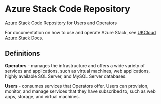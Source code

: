 # Azure Stack Code Repository

Azure Stack Code Repository for Users and Operators

For documentation on how to use and operate Azure Stack, see [UKCloud Azure Stack Docs](https://docs.ukcloud.com/articles/azure/azs-gs.html).

## Definitions

**Operators** - manages the infrastructure and offers a wide variety of services and applications, such as virtual machines, web applications, highly available SQL Server, and MySQL Server databases.

**Users** - consumes services that Operators offer. Users can provision, monitor, and manage services that they have subscribed to, such as web apps, storage, and virtual machines.
